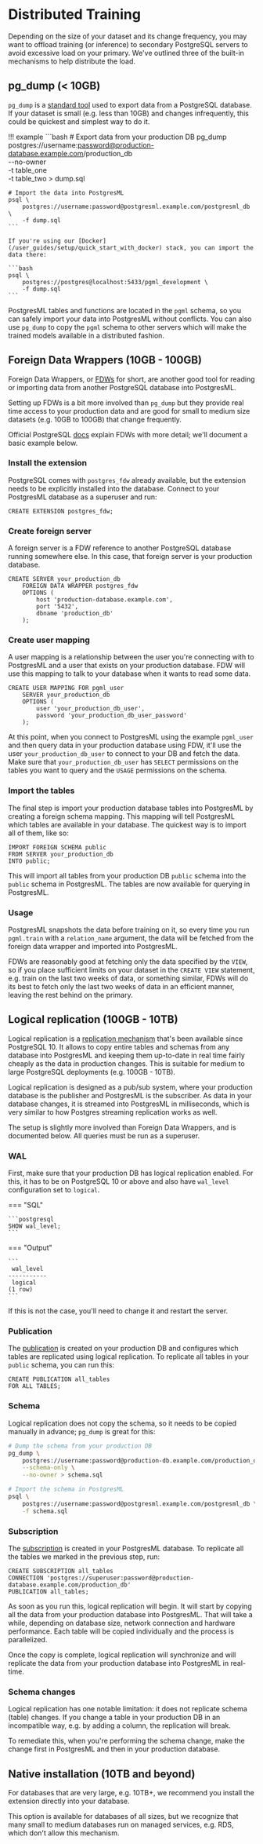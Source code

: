# Distributed Training

Depending on the size of your dataset and its change frequency, you may want to offload training (or inference) to secondary PostgreSQL servers to avoid excessive load on your primary. We've outlined three of the built-in mechanisms to help distribute the load.

## pg_dump (< 10GB)

`pg_dump` is a [standard tool](https://www.postgresql.org/docs/12/app-pgdump.html) used to export data from a PostgreSQL database. If your dataset is small (e.g. less than 10GB) and changes infrequently, this could be quickest and simplest way to do it.

!!! example
	```bash
	# Export data from your production DB
	pg_dump \
		postgres://username:password@production-database.example.com/production_db \
		--no-owner \
		-t table_one \
		-t table_two > dump.sql

	# Import the data into PostgresML
	psql \
		postgres://username:password@postgresml.example.com/postgresml_db \
		-f dump.sql
	```

	If you're using our [Docker](/user_guides/setup/quick_start_with_docker) stack, you can import the data there:

	```bash
	psql \
		postgres://postgres@localhost:5433/pgml_development \
		-f dump.sql
	```

PostgresML tables and functions are located in the `pgml` schema, so you can safely import your data into PostgresML without conflicts. You can also use `pg_dump` to copy the `pgml` schema to other servers which will make the trained models available in a distributed fashion.


## Foreign Data Wrappers (10GB - 100GB)

Foreign Data Wrappers, or [FDWs](https://www.postgresql.org/docs/12/postgres-fdw.html) for short, are another good tool for reading or importing data from another PostgreSQL database into PostgresML.

Setting up FDWs is a bit more involved than `pg_dump` but they provide real time access to your production data and are good for small to medium size datasets (e.g. 10GB to 100GB) that change frequently.

Official PostgreSQL [docs](https://www.postgresql.org/docs/12/postgres-fdw.html) explain FDWs with more detail; we'll document a basic example below.

### Install the extension

PostgreSQL comes with `postgres_fdw` already available, but the extension needs to be explicitly installed into the database. Connect to your PostgresML database as a superuser and run:

```postgresql
CREATE EXTENSION postgres_fdw;
```

### Create foreign server

A foreign server is a FDW reference to another PostgreSQL database running somewhere else. In this case, that foreign server is your production database.

```postgresql
CREATE SERVER your_production_db
	FOREIGN DATA WRAPPER postgres_fdw
	OPTIONS (
		host 'production-database.example.com',
		port '5432',
		dbname 'production_db'
	);
```

### Create user mapping

A user mapping is a relationship between the user you're connecting with to PostgresML and a user that exists on your production database. FDW will use
this mapping to talk to your database when it wants to read some data.

```postgresql
CREATE USER MAPPING FOR pgml_user
	SERVER your_production_db
	OPTIONS (
		user 'your_production_db_user',
		password 'your_production_db_user_password'
	);
```

At this point, when you connect to PostgresML using the example `pgml_user` and then query data in your production database using FDW, it'll use the user `your_production_db_user`
to connect to your DB and fetch the data. Make sure that `your_production_db_user` has `SELECT` permissions on the tables you want to query and the `USAGE` permissions on the schema.

### Import the tables

The final step is import your production database tables into PostgresML by creating a foreign schema mapping. This mapping will tell PostgresML which tables are available in your database. The quickest way is to import all of them, like so:

```postgresql
IMPORT FOREIGN SCHEMA public
FROM SERVER your_production_db
INTO public;
```

This will import all tables from your production DB `public` schema into the `public` schema in PostgresML. The tables are now available for querying in PostgresML.

### Usage

PostgresML snapshots the data before training on it, so every time you run `pgml.train` with a `relation_name` argument, the data will be fetched from the foreign data wrapper and imported into PostgresML.

FDWs are reasonably good at fetching only the data specified by the `VIEW`, so if you place sufficient limits on your dataset in the `CREATE VIEW` statement, e.g. train on the last two weeks of data, or something similar, FDWs will do its best to fetch only the last two weeks of data in an efficient manner, leaving the rest behind on the primary.


## Logical replication (100GB - 10TB)

Logical replication is a [replication mechanism](https://www.postgresql.org/docs/12/logical-replication.html) that's been available since PostgreSQL 10. It allows to copy entire tables and schemas from any database into PostgresML and keeping them up-to-date in real time fairly cheaply as the data in production changes. This is suitable for medium to large PostgreSQL deployments (e.g. 100GB - 10TB).

Logical replication is designed as a pub/sub system, where your production database is the publisher and PostgresML is the subscriber. As data in your database changes, it is streamed into PostgresML in milliseconds, which is very similar to how Postgres streaming replication works as well.

The setup is slightly more involved than Foreign Data Wrappers, and is documented below. All queries must be run as a superuser.

### WAL

First, make sure that your production DB has logical replication enabled. For this, it has to be on PostgreSQL 10 or above and also have `wal_level` configuration set to `logical`.

=== "SQL"

	```postgresql
	SHOW wal_level;
	```

=== "Output"

	```
	 wal_level 
	-----------
	 logical
	(1 row)
	```

If this is not the case, you'll need to change it and restart the server.

### Publication

The [publication](https://www.postgresql.org/docs/12/sql-createpublication.html) is created on your production DB and configures which tables are replicated using logical replication. To replicate all tables in your `public` schema, you can run this:

```postgresql
CREATE PUBLICATION all_tables
FOR ALL TABLES;
```

### Schema

Logical replication does not copy the schema, so it needs to be copied manually in advance; `pg_dump` is great for this:

```bash
# Dump the schema from your production DB
pg_dump \
	postgres://username:password@production-db.example.com/production_db \
	--schema-only \
	--no-owner > schema.sql

# Import the schema in PostgresML
psql \
	postgres://username:password@postgresml.example.com/postgresml_db \
	-f schema.sql
```


### Subscription

The [subscription](https://www.postgresql.org/docs/12/sql-createsubscription.html) is created in your PostgresML database. To replicate all the tables we marked in the previous step, run:

```postgresql
CREATE SUBSCRIPTION all_tables
CONNECTION 'postgres://superuser:password@production-database.example.com/production_db'
PUBLICATION all_tables;
```

As soon as you run this, logical replication will begin. It will start by copying all the data from your production database into PostgresML. That will take a while, depending on database size, network connection and hardware performance. Each table will be copied individually and the process is parallelized.

Once the copy is complete, logical replication will synchronize and will replicate the data from your production database into PostgresML in real-time.

### Schema changes

Logical replication has one notable limitation: it does not replicate schema (table) changes. If you change a table in your production DB in an incompatible way, e.g. by adding a column, the replication will break.

To remediate this, when you're performing the schema change, make the change first in PostgresML and then in your production database.


## Native installation (10TB and beyond)

For databases that are very large, e.g. 10TB+, we recommend you install the extension directly into your database.

This option is available for databases of all sizes, but we recognize that many small to medium databases run on managed services, e.g. RDS, which don't allow this mechanism.
